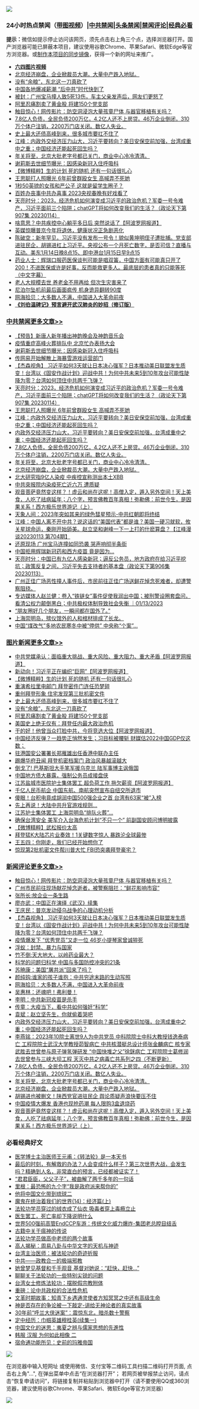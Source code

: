 ![](https://raw.githubusercontent.com/jsvpn/jsproxy/dev/64photo/fqnews-qr.jpg)

<div id="tt">
<h3>24小时热点禁闻（<a href="https://aaa.v2dns.tk/?QAjUl=BgRp5UNKRn&T5Vk=fPVH&Q59Ab=WxGE" target="_blank">带图视频</a>）|<a href="#%E4%B8%AD%E5%85%B1%E7%A6%81%E9%97%BB%E6%9B%B4%E5%A4%9A%E6%96%87%E7%AB%A0">中共禁闻</a>|<a href="#%E5%9B%BE%E7%89%87%E6%96%B0%E9%97%BB%E6%9B%B4%E5%A4%9A%E6%96%87%E7%AB%A0">头条禁闻</a>|<a href="#%E6%96%B0%E9%97%BB%E8%AF%84%E8%AE%BA%E6%9B%B4%E5%A4%9A%E6%96%87%E7%AB%A0">禁闻评论|<a href="#%E5%BF%85%E7%9C%8B%E7%BB%8F%E5%85%B8%E5%A5%BD%E6%96%87">经典必看</a></h3>
<div><b>提示：</b>微信如提示停止访问该网页，须先点击右上角三个点，选择浏览器打开。国产浏览器可能已屏蔽本项目，建议使用谷歌Chrome、苹果Safari、微软Edge等官方浏览器。或<a href="%E5%88%B6%E4%BD%9Cgit%E7%A6%81%E9%97%BB%E9%95%9C%E5%83%8F.md">制作本项目的同步镜像</a>，获得一个新的网址来推广。</div>
<ul>
<li><b><a href="http://d2.v2rss.gq/64.mp4" target="_blank">六四图片视频</a></b></li>
<li><a href="/comments/20230115/1836455.md">北京经济崩盘，企业掀裁员大潮，大量中产跌入地狱。</a></li>
<li><a href="/topimagenews/20230115/1836517.md">没有“余粮”，东北这一刀真砍了</a></li>
<li><a href="/cnnews/20230115/1836456.md">中国各地爆减薪潮 “后中共”时代快到了</a></li>
<li><a href="/cnnews/20230115/1836645.md">被封：广州宝马撞人致5死13伤，车主父亲发声后，网友们更怒了</a></li>
<li><a href="/topimagenews/20230115/1836453.md">阿里忍痛割卖了黄金股 将建150个党支部</a></li>
<li><a href="/comments/20230115/1836606.md">触目惊心！网传影片：防空洞浸泡大量孩童尸体 与器官移植有关吗？</a></li>
<li><a href="/comments/20230115/1836462.md">7.8亿人负债，全民负债200万亿，4.2亿人还不上房贷。46万企业倒闭，310万个体户注销，2200万门店关闭。数亿人失业。</a></li>
<li><a href="/topimagenews/20230115/1836576.md">史上最大还债高峰到来，很多城市要扛不住了</a></li>
<li><a href="/cbnews/20230115/1836488.md">江峰：内政外交经济压力山大，习近平要转向？美日安保空前加强，台湾成重中之重；中国经济还能起死回生吗？</a></li>
<li><a href="/comments/20230115/1836461.md">年关将至，北京大批老字号都已关门，商业中心冷冷清清。</a></li>
<li><a href="/cbnews/20230115/1836670.md">谢莉斯去世细节曝光：因感染新冠入住呼吸科</a></li>
<li><a href="/topimagenews/20230115/1836603.md">【微博精粹】生的计划 死的随机 还有一句话很扎心</a></li>
<li><a href="/cbnews/20230115/1836536.md">王思聪打人照曝光 6年前曾群殴女生 高喊弄不死她</a></li>
<li><a href="/cnnews/20230115/1836631.md">1秒50英镑的女孩和严公子 这就是留学生圈子？</a></li>
<li><a href="/baitai/20230115/1836476.md">百姓办丧事中共办喜事 2023央视春晚有好戏看了</a></li>
<li><a href="/cbnews/20230115/1836555.md">天亮时分：2023，经济危机如何演变成习近平的政治危机？军委一号令难产，习近平面前三个陷阱；chatGPT将如何改变我们的生活？（政论天下第907集 20230114）</a></li>
<li><a href="/cnnews/20230115/1836529.md">啥意思？中共疾控中心躺平多日后 突然说话了【阿波罗网报道】</a></li>
<li><a href="/cnnews/20230115/1836568.md">英媒惊曝普京今年将退休，健康状况正急剧恶化</a></li>
<li><a href="/sohnews/20230115/1836498.md">陈破空：新年罕见，习近平没有发布一号令！貌似黄坤明侄子遭批捕。党支部进驻民企，胡锡进杠上习近平。央视公布一个月死亡数字，是否可信？直播与互动。美东1月14日晚8点15、即中港台1月15日早9点15</a></li>
<li><a href="/sohnews/20230115/1836620.md">药业人士：辉瑞口服药医保谈判可能是唱双簧，中国方面有可能真只开了200！不进医保或许是好事，反而能救更多人。最底层的患者真的只能等死（中文字幕）</a></li>
<li><a href="/cnnews/20230115/1836694.md">老人大规模去世 养老金不用再给 但次生灾害来了</a></li>
<li><a href="/cnnews/20230115/1836676.md">尼泊尔坠机前最后画面疯传 机身诡异翻转90度</a></li>
<li><a href="/comments/20230115/1836508.md">网海拾贝：大多数人不满，中国进入大革命前夜</a></li>
<li><b><a href="/comments/20200207/1272816.md" target="_blank">《刘伯温碑记》预言避开武汉肺炎的妙招（修订版）</a></b></li>
</ul>
</div>

<div class="catlist">
<h3><a href="/cbnews/" target="_blank">中共禁闻</a><span><a href="/cbnews/" target="_blank" rel="nofollow">更多文章>></a></span></h3>
<ul>
<li><a href="/cbnews/20230115/1836714.md" target="_blank">【预告】新唐人新年播出神韵晚会及神韵音乐会</a></li>
<li><a href="/cbnews/20230115/1836673.md" target="_blank">疫情重症高峰火葬排队中 北京忙办表扬大会</a></li>
<li><a href="/cbnews/20230115/1836670.md" target="_blank">谢莉斯去世细节曝光：因感染新冠入住呼吸科</a></li>
<li><a href="/cbnews/20230115/1836640.md" target="_blank">传网易开始解散上海暴雪游戏运营部门</a></li>
<li><a href="/comments/20230115/1836574.md" target="_blank">【杰森视角】 习近平如何3天就让日本决心强军？日本推动美日联盟发生质变！台湾以《固安作战计划》迎战中共！为何中共未来5到10年攻台可能性陡降为零？台湾如何顶住中共两千飞弹？</a></li>
<li><a href="/cbnews/20230115/1836555.md" target="_blank">天亮时分：2023，经济危机如何演变成习近平的政治危机？军委一号令难产，习近平面前三个陷阱；chatGPT将如何改变我们的生活？（政论天下第907集 20230114）</a></li>
<li><a href="/cbnews/20230115/1836536.md" target="_blank">王思聪打人照曝光 6年前曾群殴女生 高喊弄不死她</a></li>
<li><a href="/cbnews/20230115/1836488.md" target="_blank">江峰：内政外交经济压力山大，习近平要转向？美日安保空前加强，台湾成重中之重；中国经济还能起死回生吗？</a></li>
<li><a href="/comments/20230115/1836485.md" target="_blank">内政外交经济压力山大，习近平要转向？美日安保空前加强，台湾成重中之重；中国经济还能起死回生吗？</a></li>
<li><a href="/comments/20230115/1836462.md" target="_blank">7.8亿人负债，全民负债200万亿，4.2亿人还不上房贷。46万企业倒闭，310万个体户注销，2200万门店关闭。数亿人失业。</a></li>
<li><a href="/comments/20230115/1836461.md" target="_blank">年关将至，北京大批老字号都已关门，商业中心冷冷清清。</a></li>
<li><a href="/comments/20230115/1836455.md" target="_blank">北京经济崩盘，企业掀裁员大潮，大量中产跌入地狱。</a></li>
<li><a href="/cbnews/20230114/1836430.md" target="_blank">北大研究指9亿人染疫 中疾控宣称测出本土XBB</a></li>
<li><a href="/cbnews/20230114/1836409.md" target="_blank">中共突报院内染疫死亡近六万 遭质疑</a></li>
<li><a href="/comments/20230114/1836396.md" target="_blank">观音菩萨竟然变这样？！虚云和尚在这呢！高僧入定，遁入另外空间！天上美食，人吃了祛病延年；八个字，预言佛教百年真相！弥勒佛：前世今生，是因果关系！西方极乐世界游记（上）</a></li>
<li><a href="/cbnews/20230114/1836332.md" target="_blank">天象人间：2023年突如其来的绿色彗星预示-中共红朝即将终结</a></li>
<li><a href="/cbnews/20230114/1836278.md" target="_blank">江峰：中国人离不开中共？说这话的“美国代表”都是谁？美国一硬习就软，攸关星球命运，秦刚开始舔美。赵立坚和谢峰一下一上打的什麽算盘？【江峰漫谈20230113 第704期】</a></li>
<li><a href="/cbnews/20230114/1836252.md" target="_blank">还原现场 广州宝马连撞如同恐袭 哭声响彻半条街</a></li>
<li><a href="/cbnews/20230114/1836196.md" target="_blank">中国拒用辉瑞新冠药和西方疫苗 竟是因为…</a></li>
<li><a href="/cbnews/20230114/1836194.md" target="_blank">天亮时分：中国已有九亿人感染新冠；逼反公务员，地方政府在给习近平挖坑；政策反复之间，习近平失去支持者的基本盘（政论天下第906集 20230113）</a></li>
<li><a href="/comments/20230114/1836183.md" target="_blank">广州正佳广场恶性撞人事件后，市民前往正佳广场送鲜花悼念死难者，却遭警察阻挠。</a></li>
<li><a href="/comments/20230114/1836149.md" target="_blank">专访媒体人赵兰健：卷入“铁链女”事件促使我润出中国；被刑警设圈套盘问，看清公权力颠倒黑白；中共极权体制导致社会失衡 ｜01/13/2023</a></li>
<li><a href="/cbnews/20230114/1836107.md" target="_blank">“朋友圈好几个朋友，一瞬间都在国外了。”</a></li>
<li><a href="/comments/20230114/1836078.md" target="_blank">上海崇明岛，殡仪馆外的人和棺材排成了长龙。</a></li>
<li><a href="/cbnews/20230113/1835921.md" target="_blank">中国“煤改气”多地农民寒冬中被“停供” 中央称“个案”…</a></li>

</ul>
</div>
<div class="catlist">
<h3><a href="/topimagenews/" target="_blank">图片新闻</a><span><a href="/topimagenews/" target="_blank" rel="nofollow">更多文章>></a></span></h3>
<ul>
<li><a href="/topimagenews/20230115/1836710.md" target="_blank">中共党媒承认：面临重大挑战、重大风险、重大阻力、重大矛盾【阿波罗网报道】</a></li>
<li><a href="/topimagenews/20230115/1836706.md" target="_blank">新动向！习近平正在编织“巨网”【阿波罗网报道】</a></li>
<li><a href="/topimagenews/20230115/1836603.md" target="_blank">【微博精粹】生的计划 死的随机 还有一句话很扎心</a></li>
<li><a href="/topimagenews/20230115/1836599.md" target="_blank">重演希拉里电邮门 拜登密件门连任恐梦碎</a></li>
<li><a href="/topimagenews/20230115/1836595.md" target="_blank">重创拜登形象 住宅发现第三批机密文件</a></li>
<li><a href="/topimagenews/20230115/1836576.md" target="_blank">史上最大还债高峰到来，很多城市要扛不住了</a></li>
<li><a href="/topimagenews/20230115/1836517.md" target="_blank">没有“余粮”，东北这一刀真砍了</a></li>
<li><a href="/topimagenews/20230115/1836453.md" target="_blank">阿里忍痛割卖了黄金股 将建150个党支部</a></li>
<li><a href="/topimagenews/20230115/1836452.md" target="_blank">美国史上绝无仅有：拜登任内最大政治危机</a></li>
<li><a href="/topimagenews/20230114/1836404.md" target="_blank">干的好！他曾当众打脸中共，今将竞选大位【阿波罗网报道】</a></li>
<li><a href="/topimagenews/20230114/1836376.md" target="_blank">中国经济反弹？一趋势正悄然发生；习目标被腰斩 财媒估2022中国GDP仅这数；</a></li>
<li><a href="/topimagenews/20230114/1836324.md" target="_blank">驻港国安公署署长郑雁雄出任香港中联办主任</a></li>
<li><a href="/topimagenews/20230114/1836279.md" target="_blank">踢爆华府丑闻 拜登机密档案门 政治风暴越滚越大</a></li>
<li><a href="/topimagenews/20230114/1836136.md" target="_blank">倒戈了! 巴基斯坦大手笔军援乌克兰 陆军事博主讽俄国</a></li>
<li><a href="/topimagenews/20230114/1836101.md" target="_blank">中国地方债大暴露，强制公务员成接盘侠</a></li>
<li><a href="/topimagenews/20230114/1836069.md" target="_blank">江苏盐城市医院护士集体罢工 超负荷工作 拖欠薪资【阿波罗网报道】</a></li>
<li><a href="/topimagenews/20230114/1836064.md" target="_blank">千亿人民币航企 中国东航、南航突然宣布自纽交所退市</a></li>
<li><a href="/topimagenews/20230113/1836000.md" target="_blank">傻眼！台积电竟成胡润中国500强企业之首 台湾有63家“被”入榜</a></li>
<li><a href="/topimagenews/20230113/1835928.md" target="_blank">先上再说！大陆中共升官游戏规则…</a></li>
<li><a href="/topimagenews/20230113/1835892.md" target="_blank">江苏护士集体罢工 上海崇明岛“排队火葬”…</a></li>
<li><a href="/topimagenews/20230113/1835861.md" target="_blank">确保台湾安全 美军介入台海危机计划“不只一个” 前副国安顾问博明披露</a></li>
<li><a href="/topimagenews/20230113/1835827.md" target="_blank">【微博精粹】武松报价太高</a></li>
<li><a href="/topimagenews/20230113/1835813.md" target="_blank">拜登猛K大陆芯片业奏效！1关键数字惊人 暴跌沦全球最惨</a></li>
<li><a href="/topimagenews/20230113/1835791.md" target="_blank">王五四：你刚走，我们已经开始想你了</a></li>
<li><a href="/topimagenews/20230112/1835582.md" target="_blank">惊现第2批机密文件帮川普大忙 FBI恐突袭拜登豪宅？</a></li>

</ul>
</div>
<div class="catlist">
<h3><a href="/comments/" target="_blank">新闻评论</a><span><a href="/comments/" target="_blank" rel="nofollow">更多文章>></a></span></h3>
<ul>
<li><a href="/comments/20230115/1836606.md" target="_blank">触目惊心！网传影片：防空洞浸泡大量孩童尸体 与器官移植有关吗？</a></li>
<li><a href="/comments/20230115/1836598.md" target="_blank">广州市民前往现场献花悼念逝者，被警察阻拦：“鲜花影响市容”</a></li>
<li><a href="/comments/20230115/1836591.md" target="_blank">张所长:放企业一条生路</a></li>
<li><a href="/comments/20230115/1836580.md" target="_blank">廖亦武：中国正在演绎《武汉》续集</a></li>
<li><a href="/comments/20230115/1836579.md" target="_blank">王庆民：普京发动侵乌战争的心理动机分析</a></li>
<li><a href="/comments/20230115/1836574.md" target="_blank">【杰森视角】 习近平如何3天就让日本决心强军？日本推动美日联盟发生质变！台湾以《固安作战计划》迎战中共！为何中共未来5到10年攻台可能性陡降为零？台湾如何顶住中共两千飞弹？</a></li>
<li><a href="/comments/20230115/1836573.md" target="_blank">疫情爆发下 “优秀党员”又走一位 46岁小提琴家曾诚猝死</a></li>
<li><a href="/comments/20230115/1836565.md" target="_blank">浮蚁：封禁、暴力与国家</a></li>
<li><a href="/comments/20230115/1836564.md" target="_blank">竹不倒:天大地大，以岭药业最大？</a></li>
<li><a href="/comments/20230115/1836524.md" target="_blank">科学的问题归科学 中国与多国防控冲突的21条</a></li>
<li><a href="/comments/20230115/1836523.md" target="_blank">苏暁康：美国“屠共派”回来了吗？</a></li>
<li><a href="/comments/20230115/1836513.md" target="_blank">颜纯钩:谁家的孩子谁抱：中共穷途末路的生动写照</a></li>
<li><a href="/comments/20230115/1836508.md" target="_blank">网海拾贝：大多数人不满，中国进入大革命前夜</a></li>
<li><a href="/comments/20230115/1836507.md" target="_blank">吴惠林：还魂吧！弗利曼！</a></li>
<li><a href="/comments/20230115/1836506.md" target="_blank">李明：中共新冠疫苗是杀手</a></li>
<li><a href="/comments/20230115/1836505.md" target="_blank">传童：大疫当下，看中共如何强奸“科学”</a></li>
<li><a href="/comments/20230115/1836504.md" target="_blank">袁斌：赵立坚先生，你就偷着哭吧</a></li>
<li><a href="/comments/20230115/1836485.md" target="_blank">内政外交经济压力山大，习近平要转向？美日安保空前加强，台湾成重中之重；中国经济还能起死回生吗？</a></li>
<li><a href="/comments/20230115/1836465.md" target="_blank">李燕铭：2023年10院士离世9人为中共党员 中科院院士中科大教授钱逸泰病亡 工程院院士武汉大学教授茆智病亡 中共核潜艇总设计师张金麟病亡 核专家武胜去世曾参与原子弹氢弹研发 “中国快堆之父”徐銤病亡 工程院院士葛修润去世曾参与三峡大坝工程 天灭中共之病毒亡共系列之四（不断更新）</a></li>
<li><a href="/comments/20230115/1836462.md" target="_blank">7.8亿人负债，全民负债200万亿，4.2亿人还不上房贷。46万企业倒闭，310万个体户注销，2200万门店关闭。数亿人失业。</a></li>
<li><a href="/comments/20230115/1836461.md" target="_blank">年关将至，北京大批老字号都已关门，商业中心冷冷清清。</a></li>
<li><a href="/comments/20230115/1836455.md" target="_blank">北京经济崩盘，企业掀裁员大潮，大量中产跌入地狱。</a></li>
<li><a href="/comments/20230115/1836432.md" target="_blank">胡锡进也被删文！陕西党官进驻民企 舆论质疑声浪快要压不住</a></li>
<li><a href="/comments/20230114/1836406.md" target="_blank">中国疫情大爆发 香港也现抢药潮 每人限购3盒退烧药</a></li>
<li><a href="/comments/20230114/1836396.md" target="_blank">观音菩萨竟然变这样？！虚云和尚在这呢！高僧入定，遁入另外空间！天上美食，人吃了祛病延年；八个字，预言佛教百年真相！弥勒佛：前世今生，是因果关系！西方极乐世界游记（上）</a></li>

</ul>
</div>

<div class="catlist">
<h3>必看经典好文</h3>
<ul>
<li><a href="/comments/20220826/1776760.md" target="_blank">医学博士主治医师王元甫：《转法轮》是一本天书</a></li>
<li><a href="/comments/20221021/1800167.md" target="_blank">最后的时刻，有解救的办法？人会变成什么样子？第三次世界大战，会发生吗？精确到人名，非常直白的预言，已经都被证实了！</a></li>
<li><a href="/comments/20220728/1764149.md" target="_blank">“君君臣臣，父父子子”，被曲解了两千多年的一句话</a></li>
<li><a href="/lifebaike/20210115/1468011.md" target="_blank">里根：最恐怖的九个字“我是政府派来帮你的”</a></li>
<li><a href="/bannedvideo/20220502/1727317.md" target="_blank">他将中国文化带到琉球二</a></li>
<li><a href="/topimagenews/20180605/953415.md" target="_blank">魔鬼在统治着我们的世界(14)：经济篇(上)</a></li>
<li><a href="/comments/20210317/1506773.md" target="_blank">法轮功学员穿过的绒衣成了仙衣 吸毒者穿上毒瘾立止</a></li>
<li><a href="/sohnews/20150904/445868.md" target="_blank">医生罢工，死亡率却下降说明什么</a></li>
<li><a href="/comments/20220728/1764121.md" target="_blank">世界500强前高管EndCCP车游：传统文化威力爆炸-集团老总瞠目结舌</a></li>
<li><a href="/ccpdope/20200531/1337409.md" target="_blank">古籍中关于瘟神的传说</a></li>
<li><a href="/comments/20200629/1352533.md" target="_blank">法轮功学员做高中老师的两个故事</a></li>
<li><a href="/aomi/history/20170924/831575.md" target="_blank">高人揭秘：周易八卦与中华文字的天机与神迹</a></li>
<li><a href="/comments/20200801/1373219.md" target="_blank">台湾主治医师：被法轮功的奇迹折服</a></li>
<li><a href="/comments/20220331/1712636.md" target="_blank">中共——政教合一的极端邪教</a></li>
<li><a href="/cnnews/20210420/1529760.md" target="_blank">她曾梦见基督和千手观音 基督对她说：“赶快，赶快…”</a></li>
<li><a href="/comments/20190417/1114875.md" target="_blank">聊聊关于法轮功的一些特别尖锐的问题</a></li>
<li><a href="/cbnews/20200610/1342772.md" target="_blank">台湾女士修炼法轮功：摆脱假宗教附体</a></li>
<li><a href="/comments/20200705/783271.md" target="_blank">重磅：论中共政权的合法性危机</a></li>
<li><a href="/comments/20200308/1290079.md" target="_blank">文革时期故事：知青下乡遇通灵使者方知冥冥之中还有高级生命</a></li>
<li><a href="/tculture/20120629/35483.md" target="_blank">神是否存在的争论被一下敲定-讲给无神论者的真实故事</a></li>
<li><a href="/topimagenews/20171017/843193.md" target="_blank">30年前“呼兰大侠迷案”：震惊东北，暗杀数十警察</a></li>
<li><a href="/tculture/20161028/606931.md" target="_blank">定中经历：巾帼英雄穆桂英(续集一)</a></li>
<li><a href="/comments/20220819/1773621.md" target="_blank">中国文化的迷思：夷夏之辨与儒家思想的先進性</a></li>
<li><a href="/bannedvideo/20220321/1707657.md" target="_blank">韩服 汉服 为何如此相像 二</a></li>
<li><a href="/cbnews/20180711/970353.md" target="_blank">宿命通功能所见：史前的玛雅帝国</a></li>

</ul>
</div>

![](https://raw.githubusercontent.com/jsvpn/jsproxy/dev/64photo/fqnews-qr.jpg)

在浏览器中输入短网址 或使用微信、支付宝等二维码工具扫描二维码打开页面, 点击右上角"...", 在弹出菜单中点击“在浏览器打开”； 若网页被举报禁止访问，请点击“恢复申请访问”，将链接复制并粘贴到浏览器中打开（请不要使用QQ或360浏览器，建议使用谷歌Chrome、苹果Safari、微软Edge等官方浏览器）

![](https://raw.githubusercontent.com/jsvpn/jsproxy/dev/64photo/wx.jpg)